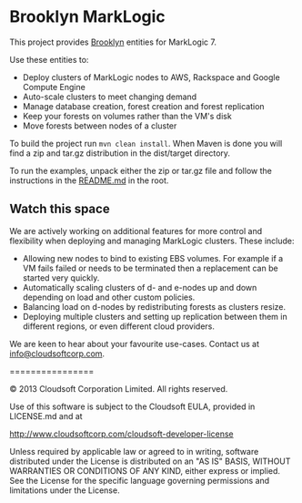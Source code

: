 Brooklyn MarkLogic
==================

This project provides [Brooklyn](http://brooklyncentral.github.io/) entities for MarkLogic 7.

Use these entities to:
* Deploy clusters of MarkLogic nodes to AWS, Rackspace and Google Compute Engine
* Auto-scale clusters to meet changing demand
* Manage database creation, forest creation and forest replication
* Keep your forests on volumes rather than the VM's disk
* Move forests between nodes of a cluster

To build the project run `mvn clean install`. When Maven is done you will find a zip and tar.gz distribution in the dist/target directory.

To run the examples, unpack either the zip or tar.gz file and follow the instructions in the [README.md](https://github.com/cloudsoft/brooklyn-marklogic/blob/master/dist/src/main/dist/README.md) in the root.


Watch this space
----------------

We are actively working on additional features for more control and flexibility when deploying and managing MarkLogic clusters. These include:
* Allowing new nodes to bind to existing EBS volumes. For example if a VM fails failed or needs to be terminated then a replacement can be started very quickly.
* Automatically scaling clusters of d- and e-nodes up and down depending on load and other custom policies.
* Balancing load on d-nodes by redistributing forests as clusters resize.
* Deploying multiple clusters and setting up replication between them in different regions, or even different cloud providers.

We are keen to hear about your favourite use-cases. Contact us at info@cloudsoftcorp.com.

================

&copy; 2013 Cloudsoft Corporation Limited. All rights reserved.

Use of this software is subject to the Cloudsoft EULA, provided in LICENSE.md and at 

http://www.cloudsoftcorp.com/cloudsoft-developer-license

Unless required by applicable law or agreed to in writing, software distributed under the License is distributed on an "AS IS" BASIS, WITHOUT WARRANTIES OR CONDITIONS OF ANY KIND, either express or implied. See the License for the specific language governing permissions and limitations under the License.
